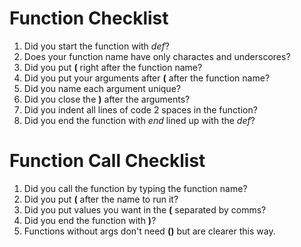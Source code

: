 # Function Checklist

1. Did you start the function with _def_?
2. Does your function name have only charactes and underscores?
3. Did you put **(** right after the function name?
4. Did you put your arguments after **(** after the function name?
5. Did you name each argument unique?
6. Did you close the **)** after the arguments?
7. Did you indent all lines of code 2 spaces in the function?
8. Did you end the function with _end_ lined up with the _def_?

# Function Call Checklist
1. Did you call the function by typing the function name?
2. Did you put **(** after the name to run it?
3. Did you put values you want in the **(** separated by comms?
4. Did you end the function with **)**?
5. Functions without args don't need **()** but are clearer this way.